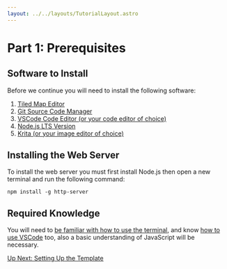 ```yaml
---
layout: ../../layouts/TutorialLayout.astro
---
```

# Part 1: Prerequisites
## Software to Install

Before we continue you will need to install the following software:
1. [Tiled Map Editor](http://www.mapeditor.org/) 
2. [Git Source Code Manager](https://git-scm.com/downloads)
3. [VSCode Code Editor (or your code editor of choice)](https://code.visualstudio.com/)
4. [Node.js LTS Version](https://nodejs.org/en/download/)
5. [Krita (or your image editor of choice)](https://krita.org/en/)

## Installing the Web Server
To install the web server you must first install Node.js then open a new terminal and run the following command:
```
npm install -g http-server
```

## Required Knowledge
You will need to [be familiar with how to use the terminal](https://towardsdatascience.com/a-quick-guide-to-using-command-line-terminal-96815b97b955), and know [how to use VSCode](https://code.visualstudio.com/docs/introvideos/basics) too, also a basic understanding of JavaScript will be necessary.

<a href="/tutorial/part-2-setting-up" class="next">Up Next: Setting Up the Template</a>